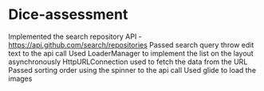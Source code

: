 # Dice-assessment
Implemented the search repository API - https://api.github.com/search/repositories
Passed search query throw edit text to the api call
Used LoaderManager to implement the list on the layout asynchronously
HttpURLConnection used to fetch the data from the URL
Passed sorting order using the spinner to the api call
Used glide to load the images
